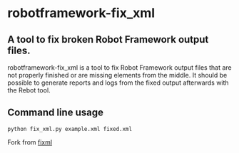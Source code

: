# robotframework-fix_xml 
## A tool to fix broken Robot Framework output files.
robotframework-fix_xml is a tool to fix Robot Framework output files that are not properly finished or are missing elements from the middle. It should be possible to generate reports and logs from the fixed output afterwards with the Rebot tool.


## Command line usage
```
python fix_xml.py example.xml fixed.xml
```


Fork from [fixml](https://bitbucket.org/robotframework/fixml "fixml")

